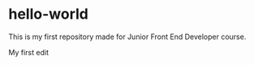 # hello-world

This is my first repository made for Junior Front End Developer course.

My first edit
